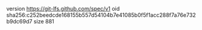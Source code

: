 version https://git-lfs.github.com/spec/v1
oid sha256:c252beedcde168155b557d54104b7e41085b0f5f1acc288f7a76e732b9dc69d7
size 881
